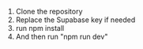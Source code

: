 1. Clone the repository
2. Replace the Supabase key if needed
3. run npm install
4. And then run "npm run dev"
